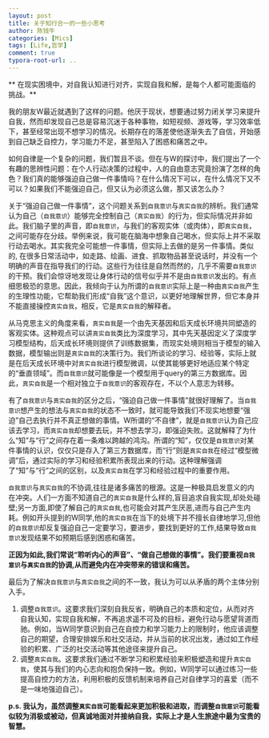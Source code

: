 ```yaml
---
layout: post
title: 关于知行合一的一些小思考
author: 陈钱牛
categories: [Mics]
tags: [Life,哲学]
comment: true
typora-root-url: ..
---
```

**
在现实困境中，对自我认知进行对齐，实现自我和解，是每个人都可能面临的挑战。**

我的朋友W最近就遇到了这样的问题。他厌于现状，想要通过努力闭关学习来提升自我，然而却发现自己总是容易沉迷于各种事物，如短视频、游戏等，学习效率低下，甚至经常出现不想学习的情况。长期存在的落差使他逐渐失去了自信，开始感到自己缺乏自控力，学习能力不足，甚至陷入了困惑和痛苦之中。

如何自律是一个复杂的问题，我们暂且不谈。但在与W的探讨中，我们提出了一个有趣的思辨性问题：在个人行动决策的过程中，人的自由意志究竟扮演了怎样的角色？我们真的能够强迫自己做一件事情吗？在什么情况下可以，在什么情况下又不可以？如果我们不能强迫自己，但又认为必须这么做，那又该怎么办？

关于“强迫自己做一件事情”，这个问题关系到`自我意识`与`真实自我`的辨析。我们通常认为自己（`自我意识`）能够完全控制自己（`真实自我`）的行为，但实际情况并非如此。我们脑子里的声音，即`自我意识`，与我们的客观实体（或肉体），即`真实自我`，之间可能存在分歧。举例来说，我可能在脑海中想象自己喝水，但实际上并不采取行动去喝水。其实我完全可能想一件事情，但实际上去做的是另一件事情。类似的, 在很多日常活动中，如走路、绘画、进食、抓取物品甚至说话时，并没有一个明确的声音在指导我们的行动。这些行为往往是自然而然的，几乎不需要`自我意识`的干预。我们会惊讶地发现让身体行动的信号似乎并不是由`自我意识`发出的。有点细思极恐的意思。因此，我倾向于认为所谓的`自我意识`实际上是一种由`真实自我`产生的生理性功能，它帮助我们形成“自我”这个意识，以更好地理解世界，但它本身并不能直接操控`真实自我`，相反，它是`真实自我`的解释者。

从马克思主义的角度来看，`真实自我`是一个由先天基因和后天成长环境共同塑造的客观实体。这种观点可以讲`真实自我`类比为深度学习，其中先天基因定义了深度学习模型结构，后天成长环境则提供了训练数据集，而现实处境则相当于模型的输入数据，模型输出则是`真实自我`的决策行为。我们所谈论的学习、经验等，实际上就是在后天成长环境中对`真实自我`进行模型微调，以使其能够更好地适应某个特定的“垂直领域”。而`自我意识`就可能像是一个模型用于query的第三方数据库。因此，`真实自我`是一个相对独立于`自我意识`的客观存在，不以个人意志为转移。

有了`自我意识`与`真实自我`的区分之后，“强迫自己做一件事情”就很好理解了。当`自我意识`想产生的想法与`真实自我`的状态不一致时，就可能导致我们不现实地想要“强迫”自己去执行并不真正想做的事情。W所谓的“不自律”，就是`自我意识`认为自己应该去学习，而`真实自我`却想要去玩，并不想去学习，即强迫失败。这就解释了为什么“知”与“行”之间存在着一条难以跨越的鸿沟。所谓的“知”，仅仅是`自我意识`对某件事情的认识，仅仅只是存入了第三方数据库，而“行”则是`真实自我`在经过“模型微调”后，通过实际的学习和经验积累所表现出来的行动。这种理解强调了“知”与“行”之间的区别，以及`真实自我`在学习和经验过程中的重要作用。

`自我意识`与`真实自我`的不协调,往往是诸多痛苦的根源。这是一种极具启发意义的内在冲突。人们一方面不知道自己的`真实自我`是什么样的,盲目追求自我实现,却处处碰壁;另一方面,即使了解自己的`真实自我`,也可能会对其产生厌恶,进而与自己产生内耗。例如开头提到的W同学,他的`真实自我`在当下的处境下并不擅长自律地学习,但他的`自我意识`却反复强迫自己一定要学习，要进步，要找到更好的工作,结果导致`自我意识`发现结果不如预期后感到困惑和痛苦。

**正因为如此,我们常说“聆听内心的声音”、“做自己想做的事情”。我们要重视`自我意识`与`真实自我`的协调,从而避免内在冲突带来的错误和痛苦。**

最后为了解决`自我意识`与`真实自我`之间的不一致，我认为可以从矛盾的两个主体分别入手。
1. 调整`自我意识`。这要求我们深刻自我反省，明确自己的本质和定位，从而对齐自我认知，实现自我和解，不再追求遥不可及的目标，避免行动与愿望背道而驰。例如，当W同学意识到自己在自控力和学习能力上的限制时，他应该调整自己的期望，合理安排娱乐和社交活动，并从当前的状况出发，通过如工作经验的积累、广泛的社交活动等其他途径来提升自己。
2. 调整`真实自我`。这要求我们通过不断学习和积累经验来积极塑造和提升`真实自我`，使其与我们的内心志向和抱负保持一致。例如，W同学可以通过练习一些提高自控力的方法，利用积极的反馈机制来培养自己对自律学习的喜爱（而不是一味地强迫自己）。

**p.s. 我认为，虽然调整`真实自我`可能看起来更加积极和进取，而调整`自我意识`可能看似较为消极或被动，但真诚地面对并接纳自我，实际上才是人生旅途中最为宝贵的智慧。**



